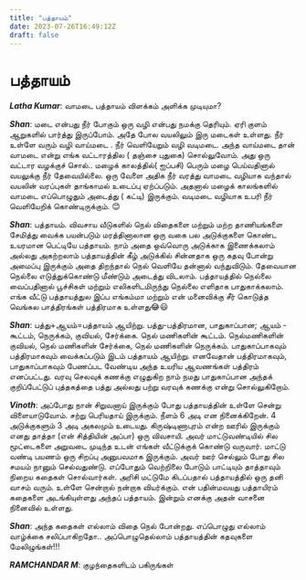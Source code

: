 ```yaml
---
title: "பத்தாயம்"
date: 2023-07-26T16:49:12Z
draft: false
---
```


# பத்தாயம்

***Latha Kumar***: வாமடை பத்தாயம் விளக்கம் அளிக்க முடியுமா?

***Shan***: மடை என்பது நீர் போகும் ஒரு வழி என்பது நமக்கு தெரியும். ஏரி குளம் ஆறுகளில் பார்த்து இருப்போம்.  அதே போல வயலிலும் இரு மடைகள் உள்ளது. நீர் உள்ளே வரும் வழி வாய்மடை . நீர் வெளியேறும் வழி வடிமடை.  அந்த வாய்மடை தான் வாமடை என்று எங்க வட்டாரத்தில ( தஞ்சை புதுகை) சொல்லுவோம். அது ஒரு வட்டார வழக்குச் சொல்.. மழைக் காலத்தில்( ஐப்பசி) பெரும் மழை பெய்வதினால் வயலுக்கு நீர் தேவையில்லை. ஒரு வேளை அதிக நீர் வரத்து வாமடை வழியாக வந்தால் வயலின் வரப்புகள் தாங்காமல் உடைப்பு ஏற்ப்படும். அதனால் மழைக் காலங்களில் வாமடை எப்பொழுதும் அடைத்து ( கட்டி) இருக்கும். வடிமடை வழியாக உபரி நீர் வெளியேறிக் கொண்டிருக்கும். 😊

***Shan***: பத்தாயம்.
விவசாய வீடுகளில் நெல் விதைகளை மற்றும் மற்ற தாணியங்களை சேமித்து வைக்க பயன்படும் மரத்தினாலான ஒரு வகை பல அடுக்குகளை கொண்ட  உயரமான பெட்டியே பத்தாயம். நாம் அதை ஒவ்வொரு அடுக்காக இணைக்கலாம் அல்லது அகற்றலாம் பத்தாயத்தின் கீழ் அடுக்கில் சின்னதாக ஒரு கதவு போன்று அமைப்பு இருக்கும் அதை திறந்தால் நெல் வெளியே தன்னால் வந்துவிடும். தேவையான நெல்லை எடுத்துக்கொண்டு மீண்டும் அடைத்து விடலாம்.  பத்தாயத்தில் நெல்லை வைப்பதினால் பூச்சிகள் மற்றும் எலிகளிடமிருந்து நெல்லை எளிதாக பாதுகாக்கலாம்.  எங்க வீட்டு பத்தாயத்துல இப்ப எங்கம்மா மற்றும் என் மனைவிக்கு சீர் கொடுத்த வெங்கல பாத்திரங்கள் பத்திரமாக உள்ளது😂😃 

***Shan***: பத்து+ஆயம்=பத்தாயம் ஆயிற்று. பத்து-பத்திரமான, பாதுகாப்பான; ஆயம் - கூட்டம், நெருக்கம், குவியல், சேர்க்கை. நெல் மணிகளின் கூட்டம். நெல்மணிகளின் குவியல், நெல் மணிகளின் சேர்க்கை, நெல் மணிகளின் நெருக்கம். பாதுகாப்பாகவும் பத்திரமாகவும் வைக்கப்படும் இடம் பத்தாயம் ஆயிற்று. எனவேதான் பத்திரமாகவும், பாதுகாப்பாகவும் பேணப்பட வேண்டிய அந்த உயரிய ஆவணங்கள் பத்திரம் எனப்பட்டது. வரவு செலவுக் கணக்கு எழுதுகிற நாம் நமது பாதுகாப்பான அந்தக் குறிப்பேட்டுப் புத்தகத்தை பத்து அல்லது பற்று வரவுக் கணக்கு என்று சொல்லுகிறோம்.

***Vinoth***: அப்போது நான் சிறுவனாய் இருக்கும் போது பத்தாயத்தின் உள்ளே சென்று விளையாடுவோம்.
சற்று பெரியதாய் இருக்கும்.  நீளம் 6 அடி என நினைக்கிறேன். 
4 அடுக்குகளும் 3 அடி அகலமும் உடையது. கிருஷ்டிணாபுரம் என்ற ஊரில் இருக்கும் எனது தாத்தா (என் சித்தியின் அப்பா) ஒரு விவசாயி. அவர் மாட்டுவண்டியில் சில மூட்டைகளை அறுவடை முடிந்த உடன் எங்கள் வீட்டுக்குக் கொண்டு வருவார்.  மாட்டு வண்டி பயணம் ஒரு சிறப்பு அனுபவமாக இருக்கும்.  அவர் ஊர் செல்லும் போது சில சமயம் நானும் செல்வதுண்டு. எப்போதும் வெற்றிலை போடும் பாட்டியும் தாத்தாவும் நிறைய கதைகள் சொல்வார்கள்.  அரிசி மட்டுமே கிடப்பதால் பத்தாயத்தில் ஒரு தனி வாசம் வரும். உள்ளே சென்றால் நன்றாக வியர்க்கும். 
என் பதின்மவயது பத்தாயிரம் கதைகளை அடங்கியுள்ளது அந்தப் பத்தாயம்.  இன்றும் எனக்கு அதன் வாசனை நினைவில் உள்ளது.

***Shan***: அந்த கதைகள் எல்லாம் விதை நெல் போன்றது. எப்பொழுது எல்லாம் வாழ்க்கை சலிப்பாகிறதோ.. அப்பொழுதெல்லாம் பத்தாயத்தின் கதவுகளை மேலிழுங்கள்!!!

***RAMCHANDAR M***: குழந்தைகளிடம் பகிருங்கள்
